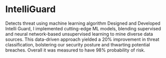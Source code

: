 # IntelliGuard
Detects threat using machine learning algorithm
Designed and Developed Intelli Guard, I implemented cutting-edge ML models, blending 
supervised and neural network-based unsupervised learning to mine diverse data sources.
This data-driven approach yielded a 20% improvement in threat classification,
bolstering our security posture and thwarting potential breaches. Overall it was measured to have 98%
probability of risk.

